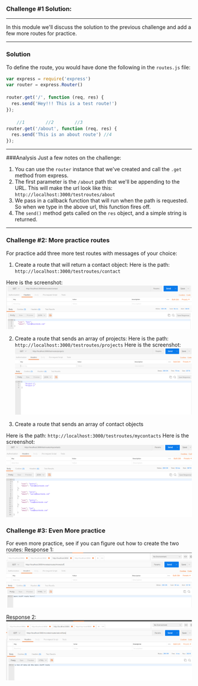 ### Challenge #1 Solution:
---
In this module we'll discuss the solution to the previous challenge and add a few more routes for practice.

<hr />

### Solution
To define the route, you would have done the following in the `routes.js` file:

```js
var express = require('express')
var router = express.Router()

router.get('/', function (req, res) {
  res.send('Hey!!! This is a test route!')
});

    //1        //2        //3
router.get('/about', function (req, res) {
  res.send('This is an about route') //4
});
```

<hr />

###Analysis
Just a few notes on the challenge:
1. You can use the `router` instance that we've created and call the `.get` method from express.
2. The first parameter is the `/about` path that we'll be appending to the URL. This will make the url look like this:
`http://localhost:3000/testroutes/about`
3. We pass in a callback function that will run when the path is requested. So when we type in the above url, this function fires off.
4. The `send()` method gets called on the `res` object, and a simple string is returned. 

<hr />

### Challenge #2: More practice routes
For practice add three more test routes with messages of your choice: 
1. Create a route that will return a contact object:
Here is the path: `http://localhost:3000/testroutes/contact`

Here is the screenshot:
![screenshot](assets/03-contact.PNG)

2. Create a route that sends an array of projects: 
Here is the path: `http://localhost:3000/testroutes/projects`
Here is the screenshot:
![screenshot](assets/04-projects.PNG)

3. Create a route that sends an array of contact objects

Here is the path: `http://localhost:3000/testroutes/mycontacts`
Here is the screenshot: 
![screenshot](assets/05-mycontacts.PNG)

### Challenge #3: Even More practice
For even more practice, see if you can figure out how to create the two routes:
Response 1:
![screenshot](assets/06-morestuff.PNG)

Response 2:
![screenshot](assets/07-atonofdata.PNG)

